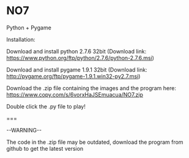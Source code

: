 NO7
===

Python + Pygame

Installation:

Download and install python 2.7.6 32bit (Download link: https://www.python.org/ftp/python/2.7.6/python-2.7.6.msi)

Download and install pygame 1.9.1 32bit (Download link: http://pygame.org/ftp/pygame-1.9.1.win32-py2.7.msi)

Download the .zip file containing the images and the program here: https://www.copy.com/s/6vorxHaJSEmuacua/NO7.zip

Double click the .py file to play!

===

--WARNING--

The code in the .zip file may be outdated, download the program from github to get the latest version
